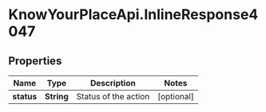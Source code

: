 # KnowYourPlaceApi.InlineResponse4047

## Properties
Name | Type | Description | Notes
------------ | ------------- | ------------- | -------------
**status** | **String** | Status of the action | [optional] 
